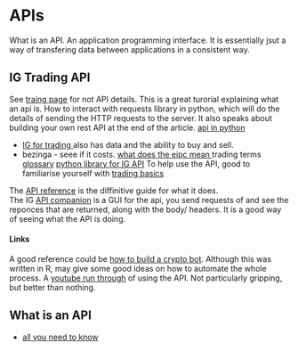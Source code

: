 # APIs

What is an API. An application programming interface. It is essentially jsut a way of transfering data between applications in a consistent way. 

## IG Trading API
See [traing page](trading.md) for not API details.
This is a great turorial explaining what an api is. How to interact with requests library in python, which will do the details of sending the HTTP requests to the server. It also speaks about building your own rest API at the end of the article. 
[api in python](https://realpython.com/api-integration-in-python/)


* [IG for trading ](https://labs.ig.com/sample-apps)also has data and the ability to buy and sell.
* bezinga - seee if it costs.
[what does the eipc mean ](https://labs.ig.com/node/374)
trading terms [glossary](https://labs.ig.com/glossary)
[python library for IG API](https://trading-ig.readthedocs.io/en/latest/index.html)
To help use the API, good to familiarise yourself with [trading basics](https://labs.ig.com/trading-basics)

The [API reference](https://labs.ig.com/rest-trading-api-reference) is the diffinitive guide for what it does.  
The IG [API companion](https://labs.ig.com/sample-apps/api-companion/index.html) is a GUI for the api, you send requests of and see the reponces that are returned, along with the body/ headers. It is a good way of seeing what the API is doing. 

#### Links
A good reference could be [how to build a crypto bot](https://towardsdatascience.com/build-a-cryptocurrency-trading-bot-with-r-1445c429e1b1). Although this was written in R, may give some good ideas on how to automate the whole process. 
A [youtube run through](https://www.youtube.com/watch?v=F0E2f2KzsMM&ab_channel=Makeit%2CMade) of using the API. Not particularly gripping, but better than nothing. 


## What is an API
* [all you need to know](https://www.cleo.com/blog/knowledge-base-what-is-an-api)